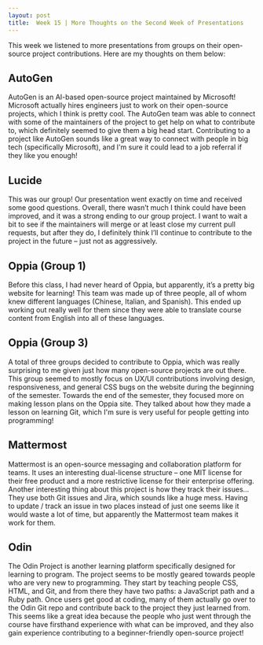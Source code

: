 ```yaml
---
layout: post
title:  Week 15 | More Thoughts on the Second Week of Presentations
---
```


This week we listened to more presentations from groups on their open-source project contributions. Here are my thoughts on them below:

<!-- More -->

## AutoGen

AutoGen is an AI-based open-source project maintained by Microsoft! Microsoft actually hires engineers just to work on their open-source projects, which I think is pretty cool. The AutoGen team was able to connect with some of the maintainers of the project to get help on what to contribute to, which definitely seemed to give them a big head start. Contributing to a project like AutoGen sounds like a great way to connect with people in big tech (specifically Microsoft), and I'm sure it could lead to a job referral if they like you enough!

## Lucide

This was our group! Our presentation went exactly on time and received some good questions. Overall, there wasn’t much I think could have been improved, and it was a strong ending to our group project. I want to wait a bit to see if the maintainers will merge or at least close my current pull requests, but after they do, I definitely think I’ll continue to contribute to the project in the future – just not as aggressively.

## Oppia (Group 1)

Before this class, I had never heard of Oppia, but apparently, it’s a pretty big website for learning! This team was made up of three people, all of whom knew different languages (Chinese, Italian, and Spanish). This ended up working out really well for them since they were able to translate course content from English into all of these languages.

## Oppia (Group 3)

A total of three groups decided to contribute to Oppia, which was really surprising to me given just how many open-source projects are out there. This group seemed to mostly focus on UX/UI contributions involving design, responsiveness, and general CSS bugs on the website during the beginning of the semester. Towards the end of the semester, they focused more on making lesson plans on the Oppia site. They talked about how they made a lesson on learning Git, which I'm sure is very useful for people getting into programming!

## Mattermost

Mattermost is an open-source messaging and collaboration platform for teams. It uses an interesting dual-license structure – one MIT license for their free product and a more restrictive license for their enterprise offering. Another interesting thing about this project is how they track their issues… They use both Git issues and Jira, which sounds like a huge mess. Having to update / track an issue in two places instead of just one seems like it would waste a lot of time, but apparently the Mattermost team makes it work for them.

## Odin

The Odin Project is another learning platform specifically designed for learning to program. The project seems to be mostly geared towards people who are very new to programming. They start by teaching people CSS, HTML, and Git, and from there they have two paths: a JavaScript path and a Ruby path. Once users get good at coding, many of them actually go over to the Odin Git repo and contribute back to the project they just learned from. This seems like a great idea because the people who just went through the course have firsthand experience with what can be improved, and they also gain experience contributing to a beginner-friendly open-source project!

